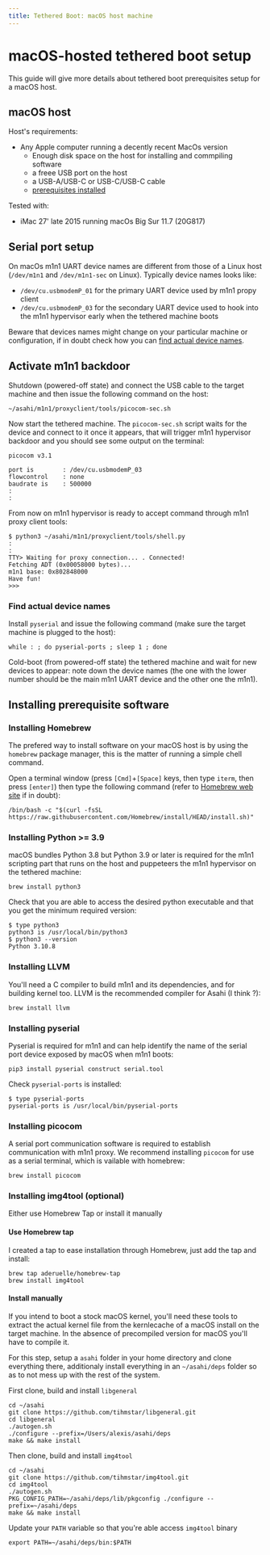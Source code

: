 ```yaml
---
title: Tethered Boot: macOS host machine
---
```


# macOS-hosted tethered boot setup

This guide will give more details about tethered boot prerequisites setup for a macOS host.

## macOS host

Host's requirements:

* Any Apple computer running a decently recent MacOs version
  * Enough disk space on the host for installing and commpiling software
  * a freee USB port on the host
  * a USB-A/USB-C or USB-C/USB-C cable
  * [prerequisites installed](#installing-prerequisite-software)

Tested with:

* iMac 27' late 2015 running  macOs Big Sur 11.7 (20G817)

## Serial port setup

On macOs m1n1 UART device names are different from those of a Linux host (`/dev/m1n1` and `/dev/m1n1-sec` on Linux). Typically device names looks like:

* `/dev/cu.usbmodemP_01` for the primary UART device used by m1n1 propy client
* `/dev/cu.usbmodemP_03` for the secondary UART device used to hook into the m1n1 hypervisor early when the tethered machine boots

Beware that devices names might change on your particular machine or configuration, if in doubt check how you can [find actual device names](#find-actual-device-names).

## Activate m1n1 backdoor

Shutdown (powered-off state) and connect the USB cable to the target machine and then issue the following command on the host:

```shell
~/asahi/m1n1/proxyclient/tools/picocom-sec.sh
```

Now start the tethered machine. The `picocom-sec.sh` script waits for the device and connect to it once it appears, that will trigger m1n1 hypervisor backdoor and you should see some output on the terminal:

```console
picocom v3.1

port is        : /dev/cu.usbmodemP_03
flowcontrol    : none
baudrate is    : 500000
:
:
```

From now on m1n1 hypervisor is ready to accept command through m1n1 proxy client tools:

```shell
$ python3 ~/asahi/m1n1/proxyclient/tools/shell.py
:
:
TTY> Waiting for proxy connection... . Connected!
Fetching ADT (0x00058000 bytes)...
m1n1 base: 0x802848000
Have fun!
>>>
```

### Find actual device names

Install `pyserial` and issue the following command (make sure the target machine is plugged to the host):

```shell
while : ; do pyserial-ports ; sleep 1 ; done
```

Cold-boot (from powered-off state) the tethered machine and wait for new devices to appear: note down the device names (the one with the lower number should be the main m1n1 UART device and the other one the m1n1).

## Installing prerequisite software

### Installing Homebrew

The prefered way to install software on your macOS host is by using the `homebrew` package manager, this is the matter of running a simple chell command.

Open a terminal window (press `[Cmd]`+`[Space]` keys, then type `iterm`, then press `[enter]`) then type the following command (refer to [Homebrew web site](https://brew.sh) if in doubt):

```shell
/bin/bash -c "$(curl -fsSL https://raw.githubusercontent.com/Homebrew/install/HEAD/install.sh)"
```

### Installing Python >= 3.9

macOS bundles Python 3.8 but Python 3.9 or later is required for the m1n1 scripting part that runs on the host and puppeteers the m1n1 hypervisor on the tethered machine:

```shell
brew install python3
```

Check that you are able to access the desired python executable and that you get the minimum required version:

```shell
$ type python3
python3 is /usr/local/bin/python3
$ python3 --version
Python 3.10.8
```

### Installing LLVM

You'll need a C compiler to build m1n1 and its dependencies, and for building kernel too. LLVM is the recommended compiler for Asahi (I think ?):

```shell
brew install llvm
```

### Installing pyserial

Pyserial is required for m1n1 and can help identify the name of the serial port device exposed by macOS when m1n1 boots:

```shell
pip3 install pyserial construct serial.tool
```

Check `pyserial-ports` is installed:

```shell
$ type pyserial-ports
pyserial-ports is /usr/local/bin/pyserial-ports
```

### Installing picocom

A serial port communication software is required to establish communication with m1n1 proxy. We recommend installing `picocom` for use as a serial terminal, which is vailable with homebrew:

```shell
brew install picocom
```

### Installing img4tool (optional)

Either use Homebrew Tap or install it manually

#### Use Homebrew tap

I created a tap to ease installation through Homebrew, just add the tap and install:

```shell
brew tap aderuelle/homebrew-tap
brew install img4tool
```

#### Install manually

If you intend to boot a stock macOS kernel, you'll need these tools to extract the actual kernel file from the kernlecache of a macOS install on the target machine. In the absence of precompiled version for macOS you'll have to compile it.

For this step, setup a `asahi` folder in your home directory and clone everything there, additionaly install everything in an `~/asahi/deps` folder so as to not mess up with the rest of the system.

First clone, build and install `libgeneral`

```shell
cd ~/asahi
git clone https://github.com/tihmstar/libgeneral.git
cd libgeneral
./autogen.sh
./configure --prefix=/Users/alexis/asahi/deps
make && make install
```

Then clone, build and install `img4tool`

```shell
cd ~/asahi
git clone https://github.com/tihmstar/img4tool.git
cd img4tool
./autogen.sh
PKG_CONFIG_PATH=~/asahi/deps/lib/pkgconfig ./configure --prefix=~/asahi/deps
make && make install
```

Update your `PATH` variable so that you're able access `img4tool` binary

```shell
export PATH=~/asahi/deps/bin:$PATH
```
